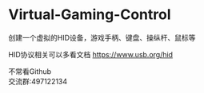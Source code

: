 # Virtual-Gaming-Control
创建一个虚拟的HID设备，游戏手柄、键盘、操纵杆、鼠标等

HID协议相关可以多看文档  https://www.usb.org/hid

不常看Github\
交流群:497122134
